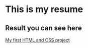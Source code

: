 # This is my resume

## Result you can see here

[My first HTML and CSS project](https://daniilnizov.github.io/resume/)
